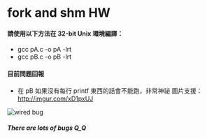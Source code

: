 # fork and shm HW

#### 請使用以下方法在 32-bit Unix 環境編譯：

* gcc pA.c -o pA -lrt
* gcc pB.c -o pB -lrt

#### 目前問題回報

* 在 pB 如果沒有每行 printf 東西的話會不能跑，非常神祕
圖片支援：http://imgur.com/xD1pxUJ

![wired bug](http://imgur.com/xD1pxUJ)

##### There are lots of bugs Q_Q
